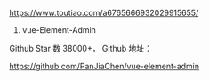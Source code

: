 https://www.toutiao.com/a6765666932029915655/
1. vue-Element-Admin

Github Star 数 38000+， Github 地址：

https://github.com/PanJiaChen/vue-element-admin
